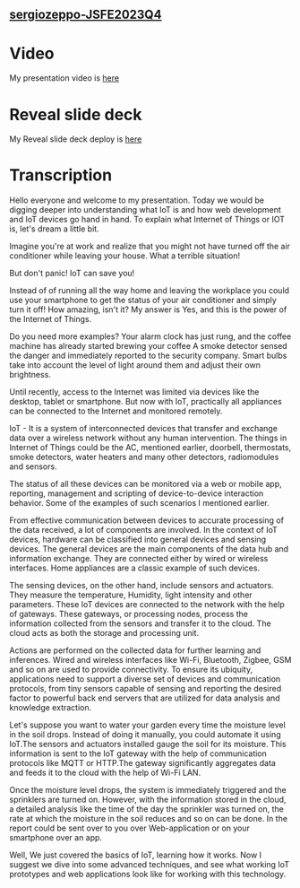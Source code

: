 ## [sergiozeppo-JSFE2023Q4](https://rolling-scopes-school.github.io/sergiozeppo-JSFE2023Q4/)

# Video

My presentation video is [here](https://youtu.be/hFzQyLwLxwM)

# Reveal slide deck

My Reveal slide deck deploy is [here](https://youtu.be/hFzQyLwLxwM)

# Transcription

Hello everyone and welcome to my presentation. Today we would be
digging deeper into understanding what IoT is and how web
development and IoT devices go hand in hand. To explain what
Internet of Things or IOT is, let's dream a little bit.

Imagine you're at work and realize that you might not have turned
off the air conditioner while leaving your house. What a terrible situation!

But don't panic! IoT can save you!

Instead of of running all the way home and leaving the workplace
you could use your smartphone to get the status of your air conditioner and simply
turn it off! How amazing, isn't it? My answer is Yes, and this is
the power of the Internet of Things.

Do you need more examples?
Your alarm clock has just rung, and the coffee machine has already started brewing your coffee
A smoke detector sensed the danger and immediately reported to the security company.
Smart bulbs take into account the level of light around them and adjust their own brightness.

Until recently, access to the Internet was limited via devices like
the desktop, tablet or smartphone. But now with IoT, practically all
appliances can be connected to the Internet and monitored remotely.

IoT - It is a system of interconnected devices that transfer and
exchange data over a wireless network without any human
intervention. The things in Internet of Things could be the AC,
mentioned earlier, doorbell, thermostats, smoke detectors, water
heaters and many other detectors, radiomodules and sensors.

The status of all these devices can be monitored via a web or
mobile app, reporting, management and scripting of
device-to-device interaction behavior. Some of the examples of
such scenarios I mentioned earlier.

From effective communication between devices to accurate processing
of the data received, a lot of components are involved. In the
context of IoT devices, hardware can be classified into general
devices and sensing devices. The general devices are the main
components of the data hub and information exchange. They are
connected either by wired or wireless interfaces. Home appliances
are a classic example of such devices.

The sensing devices, on the other hand, include sensors and
actuators. They measure the temperature, Humidity, light intensity
and other parameters. These IoT devices are connected to the
network with the help of gateways. These gateways, or processing
nodes, process the information collected from the sensors and
transfer it to the cloud. The cloud acts as both the storage and
processing unit.

Actions are performed on the collected data for further learning
and inferences. Wired and wireless interfaces like Wi-Fi,
Bluetooth, Zigbee, GSM and so on are used to provide connectivity.
To ensure its ubiquity, applications need to support a diverse set
of devices and communication protocols, from tiny sensors capable
of sensing and reporting the desired factor to powerful back end
servers that are utilized for data analysis and knowledge
extraction.

Let's suppose you want to water your garden every time the moisture
level in the soil drops. Instead of doing it manually, you could
automate it using IoT.The sensors and actuators installed gauge the
soil for its moisture. This information is sent to the IoT gateway
with the help of communication protocols like MQTT or HTTP.The
gateway significantly aggregates data and feeds it to the cloud with
the help of Wi-Fi LAN.

Once the moisture level drops, the system is immediately triggered
and the sprinklers are turned on. However, with the information
stored in the cloud, a detailed analysis like the time of the day
the sprinkler was turned on, the rate at which the moisture in the
soil reduces and so on can be done. In the report could be sent
over to you over Web-application or on your smartphone over an
app.

Well, We just covered the basics of IoT, learning how it works.
Now I suggest we dive into some advanced techniques, and see what
working IoT prototypes and web applications look like for
working with this technology.
